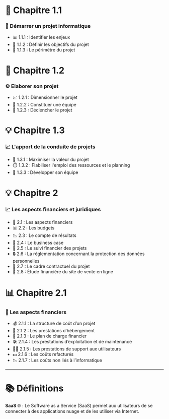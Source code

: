 # 🚀 Chapitre 1.1
### 🎯 Démarrer un projet informatique

- 📊 1.1.1 : Identifier les enjeux
- 🎯 1.1.2 : Définir les objectifs du projet
- 📍 1.1.3 : Le périmètre du projet

# 📝 Chapitre 1.2
### ⚙️ Elaborer son projet

- 📈 1.2.1 : Dimensionner le projet
- 👥 1.2.2 : Constituer une équipe
- 🚦 1.2.3 : Déclencher le projet

# 💡 Chapitre 1.3
### 📈 L'apport de la conduite de projets

- 💎 1.3.1 : Maximiser la valeur du projet
- ⏱️ 1.3.2 : Fiabiliser l'emploi des ressources et le planning
- 🌱 1.3.3 : Développer son équipe

# 💡 Chapitre 2
### 📈 Les aspects financiers et juridiques

- 💸 2.1 : Les aspects financiers
- 📊 2.2 : Les budgets
- 📉 2.3 : Le compte de résultats
- 💼 2.4 : Le business case
- 📑 2.5 : Le suivi financier des projets
- 🔒 2.6 : La réglementation concernant la protection des données personnelles
- 📜 2.7 : Le cadre contractuel du projet
- 🛒 2.8 : Étude financière du site de vente en ligne

# 📊 Chapitre 2.1
### 💸 Les aspects financiers

- 💰 2.1.1 : La structure de coût d’un projet
- 🏢 2.1.2 : Les prestations d’hébergement
- 📅 2.1.3 : Le plan de charge financier
- 🛠️ 2.1.4 : Les prestations d’exploitation et de maintenance
- 🧑‍💻 2.1.5 : Les prestations de support aux utilisateurs
- 💵 2.1.6 : Les coûts refacturés
- 📉 2.1.7 : Les coûts non liés à l’informatique
---

# 📚 Définitions
**SaaS** 🌐 : Le Software as a Service (SaaS) permet aux utilisateurs de se connecter à des applications nuage et de les utiliser via Internet.